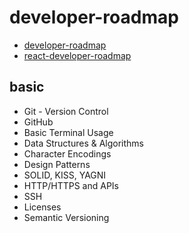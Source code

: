# developer-roadmap

- [developer-roadmap](https://github.com/kamranahmedse/developer-roadmap)
- [react-developer-roadmap](https://github.com/adam-golab/react-developer-roadmap)

## basic

- Git - Version Control
- GitHub
- Basic Terminal Usage
- Data Structures & Algorithms
- Character Encodings
- Design Patterns
- SOLID, KISS, YAGNI
- HTTP/HTTPS and APIs
- SSH
- Licenses
- Semantic Versioning
